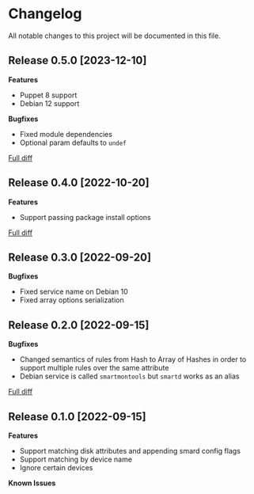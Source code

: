 # Changelog

All notable changes to this project will be documented in this file.


## Release 0.5.0 [2023-12-10]

**Features**

  - Puppet 8 support
  - Debian 12 support

**Bugfixes**

  - Fixed module dependencies
  - Optional param defaults to `undef`


[Full diff](https://github.com/deric/puppet-smartd/compare/v0.4.0...v0.5.0)

## Release 0.4.0 [2022-10-20]

**Features**

  - Support passing package install options

[Full diff](https://github.com/deric/puppet-smartd/compare/v0.3.0...v0.4.0)

## Release 0.3.0 [2022-09-20]

**Bugfixes**

  - Fixed service name on Debian 10
  - Fixed array options serialization

## Release 0.2.0 [2022-09-15]

**Bugfixes**

 - Changed semantics of rules from Hash to Array of Hashes in order to support multiple rules over the same attribute
 - Debian service is called `smartmontools` but `smartd` works as an alias

[Full diff](https://github.com/deric/puppet-smartd/compare/v0.1.0...v0.2.0)


## Release 0.1.0 [2022-09-15]

**Features**

 - Support matching disk attributes and appending smard config flags
 - Support matching by device name
 - Ignore certain devices

**Known Issues**
